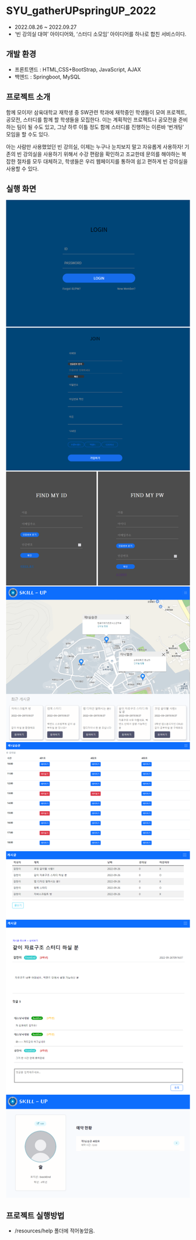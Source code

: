 # SYU_gatherUPspringUP_2022
- 2022.08.26 ~ 2022.09.27
- ‘빈 강의실 대여’ 아이디어와, ‘스터디 소모임’ 아이디어를 하나로 합친 서비스이다.

## 개발 환경
 - 프론트앤드 : HTML,CSS+BootStrap, JavaScript, AJAX
 - 백엔드 : Springboot, MySQL

## 프로젝트 소개
함께 모이자! 삼육대학교 재학생 중 SW관련 학과에 재학중인 학생들이 모여 프로젝트, 공모전, 스터디를 함께 할 학생들을 모집한다. 이는 계획적인 프로젝트나 공모전을 준비하는 팀이 될 수도 있고, 그냥 하루 이틀 정도 함께 스터디를 진행하는 이른바 ‘번개팅’ 모임을 할 수도 있다.

아는 사람만 사용했었던 빈 강의실, 이제는 누구나 눈치보지 말고 자유롭게 사용하자!
기존의 빈 강의실을 사용하기 위해서 수강 편람을 확인하고 조교한테 문의를 해야하는 복잡한 절차를 모두 대체하고, 학생들은 우리 웹페이지를 통하여 쉽고 편하게 빈 강의실을 사용할 수 있다.

## 실행 화면
![Login](resources/images/Login.PNG)
![Join](resources/images/Join.PNG)
![findIDPW](resources/images/findIDPW.PNG)
![main](resources/images/main.PNG)
![Reservation](resources/images/Reservation.PNG)
![BoardList](resources/images/BoardList.PNG)
![BoardView](resources/images/BoardView.PNG)
![myPage](resources/images/myPage.PNG)

## 프로젝트 실행방법
 - /resources/help 폴더에 적어놓았음.